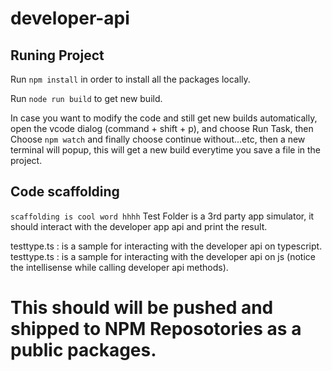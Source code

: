 # developer-api


## Runing Project

Run `npm install` in order to install all the packages locally.

Run `node run build` to get new build. 


In case you want to modify the code and still get new builds automatically, open the vcode dialog (command + shift + p), and choose Run Task, then Choose `npm watch` and finally  choose continue without...etc, then a new terminal will popup, this will get a new build everytime you save a file in the project.   




## Code scaffolding
`scaffolding is cool word hhhh`
Test Folder is a 3rd party app simulator, it should interact with the developer app api and print the result.

testtype.ts : is a sample for interacting with  the developer api on typescript.
testtype.ts : is a sample for interacting with  the developer api on js (notice the intellisense while calling developer api methods).



# This should will be pushed and shipped to NPM Reposotories as a public packages.

